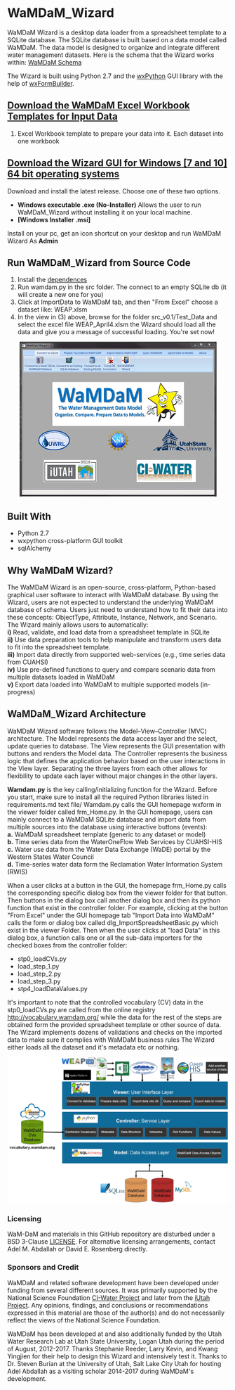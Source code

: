 # WaMDaM_Wizard
WaMDaM Wizard is a desktop data loader from a spreadsheet template to a SQLite database. The SQLite database is built based on a data model called WaMDaM. The data model is designed to organize and integrate different water management datasets.
Here is the schema that the Wizard works within: [WaMDaM Schema](https://wamdamproject.github.io/WaMDaM_Information_Model/diagrams/01_WaMDaM.html)  

The Wizard is built using Python 2.7 and the [wxPython](https://www.wxpython.org/) GUI library with the help of [wxFormBuilder](https://github.com/wxFormBuilder/wxFormBuilder).  

## [Download the WaMDaM Excel Workbook Templates for Input Data][5]  
1. Excel Workbook template to prepare your data into it. Each dataset into one workbook

[5]:https://github.com/WamdamProject/WaMDaM_UseCases/raw/master/UseCases_files/0WorkbookTemplates/InputData_Template/WaMDaM_InputData_template.xlsm

## [Download the Wizard GUI for Windows [7 and 10] 64 bit operating systems][1]
Download and install the latest release. Choose one of these two options. 

* **Windows executable .exe (No-Installer)**
Allows the user to run WaMDaM_Wizard without installing it on your local machine.   
* **[Windows Installer .msi]**

Install on your pc, get an icon shortcut on your desktop and run WaMDaM Wizard As **Admin**  


[1]:https://github.com/WamdamProject/WaMDaM_Wizard/releases/



## Run WaMDaM_Wizard from Source Code 
1. Install the [dependences][7]  
2. Run wamdam.py in the src folder. The connect to an empty SQLite db (it will create a new one for you) 
3. Click at ImportData to WaMDaM tab, and then "From Excel" choose a dataset like: WEAP.xlsm
4. In the view in (3) above, browse for the folder src_v0.1/Test_Data and select the excel file WEAP_April4.xlsm 
the Wizard should load all the data and give you a message of successful loading. You're set now! 

<p align="center">
  <img width="449" height="352" src="/Wizard.PNG">
</p>

[7]:https://github.com/WamdamProject/WaMDaM_Wizard/blob/master/src/requirements.md

## Built With
* Python 2.7 
* wxpython cross-platform GUI toolkit
* sqlAlchemy


## Why WaMDaM Wizard?   
The WaMDaM Wizard is an open-source, cross-platform, Python-based graphical user software to interact with WaMDaM database. By using the Wizard, users are not expected to understand the underlying WaMDaM database of schema. Users just need to understand how to fit their data into these concepts: ObjectType, Attribute, Instance, Network, and Scenario. 
The Wizard mainly allows users to automatically:    
**i)**   Read, validate, and load data from a spreadsheet template in SQLite  
**ii)**  Use data preparation tools to help manipulate and transform users data to fit into the spreadsheet template.  
**iii)** Import data directly from supported web-services (e.g., time series data from CUAHSI)  
**iv)**  Use pre-defined functions to query and compare scenario data from multiple datasets loaded in WaMDaM   
**v)**   Export data loaded into WaMDaM to multiple supported models (in-progress)  


## WaMDaM_Wizard Architecture

WaMDaM Wizard software follows the Model–View–Controller (MVC) architecture. The Model represents the data access layer and the select, update queries to database. The View represents the GUI presentation with buttons and renders the Model data. The Controller represents the business logic that defines the application behavior based on the user interactions in the View layer. Separating the three layers from each other allows for flexibility to update each layer without major changes in the other layers.


**Wamdam.py** is the key calling/initializing function for the Wizard. Before you start, make sure to install all the required Python libraries listed in requirements.md text file/ Wamdam.py calls the GUI homepage wxform in the viewer folder called frm_Home.py. In the GUI homepage, users can mainly connect to a WaMDaM SQLite database and import data from multiple sources into the database using interactive buttons (events):    
**a.** WaMDaM spreadsheet template (generic to any dataset or model)   
**b.** Time series data from the WaterOneFlow Web Services by CUAHSI-HIS   
**c.** Water use data from the Water Data Exchange (WaDE) portal by the Western States Water Council  
**d.** Time-series water data form the Reclamation Water Information System (RWIS)  

When a user clicks at a button in the GUI, the homepage frm_Home.py calls the corresponding specific dialog box from the viewer folder for that button. Then buttons in the dialog box call another dialog box and then its python function that exist in the controller folder. For example, clicking at the button "From Excel" under the GUI homepage tab "Import Data into WaMDaM" calls the form or dialog box called dlg_ImportSpreadsheetBasic.py which exist in the viewer Folder. Then when the user clicks at "load Data" in this dialog box, a function calls one or all the sub-data importers for the checked boxes from the controller folder:   
* stp0_loadCVs.py  
* load_step_1.py  
* load_step_2.py  
* load_step_3.py  
* stp4_loadDataValues.py  
 
It's important to note that the controlled vocabulary (CV) data in the stp0_loadCVs.py are called from the online registry http://vocabulary.wamdam.org/ while the data for the rest of the steps are obtained form the provided spreadsheet template or other source of data. The Wizard implements dozens of validations and checks on the imported data to make sure it complies with WaMDaM business rules The Wizard either loads all the dataset and it's metadata etc or nothing.


<p align="center">
  <img src="/Wizard_flowchart.jpg">
</p>



### Licensing  
WaM-DaM and materials in this GitHub repository are disturbed under a BSD 3-Clause [LICENSE](/LICENSE). 
For alternative licensing arrangements, contact Adel M. Abdallah or David E. Rosenberg directly.    


### Sponsors and Credit  
WaMDaM and related software development have been developed under funding from several different sources. It was primarily supported by the National Science Foundation <a href="http://www.nsf.gov/awardsearch/showAward?AWD_ID=1135482" target="_blank">CI-Water Project</a> and later from the <a href="https://www.nsf.gov/awardsearch/showAward?AWD_ID=1208732" target="_blank">iUtah Project</a>. 
Any opinions, findings, and conclusions or recommendations expressed in this material are those of the author(s) and do not necessarily reflect the views of the National Science Foundation.    

WaMDaM has been developed at and also additionally funded by the Utah Water Research Lab at Utah State University, Logan Utah during the period of August, 2012-2017. Thanks Stephanie Reeder, Larry Kevin, and Kwang Yingjien for their help to design this Wizard and intensively test it. Thanks to Dr. Steven Burian at the University of Utah, Salt Lake City Utah for hosting Adel Abdallah as a visiting scholar 2014-2017 during WaMDaM's development.  
